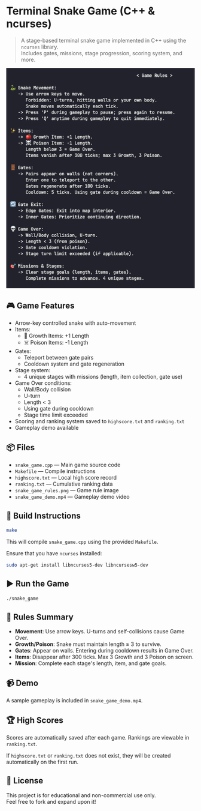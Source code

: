 # Terminal Snake Game (C++ & ncurses)

> A stage-based terminal snake game implemented in C++ using the `ncurses` library.  
> Includes gates, missions, stage progression, scoring system, and more.

![Game Rules](snake_game_rules.png)

## 🎮 Game Features

- Arrow-key controlled snake with auto-movement
- Items:
    - 🍎 Growth Items: +1 Length
    - ☠️ Poison Items: -1 Length
- Gates:
    - Teleport between gate pairs
    - Cooldown system and gate regeneration
- Stage system:
    - 4 unique stages with missions (length, item collection, gate use)
- Game Over conditions:
    - Wall/Body collision
    - U-turn
    - Length < 3
    - Using gate during cooldown
    - Stage time limit exceeded
- Scoring and ranking system saved to `highscore.txt` and `ranking.txt`
- Gameplay demo available

## 📦 Files

- `snake_game.cpp` — Main game source code
- `Makefile` — Compile instructions
- `highscore.txt` — Local high score record
- `ranking.txt` — Cumulative ranking data
- `snake_game_rules.png` — Game rule image
- `snake_game_demo.mp4` — Gameplay demo video

## 🔧 Build Instructions

```sh
make
```

This will compile `snake_game.cpp` using the provided `Makefile`.

Ensure that you have `ncurses` installed:

```sh
sudo apt-get install libncurses5-dev libncursesw5-dev
```

## ▶️ Run the Game

```sh
./snake_game
```

## 🧠 Rules Summary

- **Movement**: Use arrow keys. U-turns and self-collisions cause Game Over.
- **Growth/Poison**: Snake must maintain length ≥ 3 to survive.
- **Gates**: Appear on walls. Entering during cooldown results in Game Over.
- **Items**: Disappear after 300 ticks. Max 3 Growth and 3 Poison on screen.
- **Mission**: Complete each stage's length, item, and gate goals.

## 📹 Demo

A sample gameplay is included in `snake_game_demo.mp4`.

## 🏆 High Scores

Scores are automatically saved after each game. Rankings are viewable in `ranking.txt`.

If `highscore.txt` or `ranking.txt` does not exist, they will be created automatically on the first run.

## 📜 License

This project is for educational and non-commercial use only.  
Feel free to fork and expand upon it!
